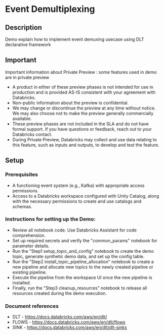 # Event Demultiplexing

## Description
Demo explain how to implement event demuxing usecase using DLT declarative framework 

## Important
Important information about Private Preview : some features used in demo are in private preview

- A product in either of these preview phases is not intended for use in production and is provided AS-IS consistent with your agreement with Databricks.
- Non-public information about the preview is confidential.
- We may change or discontinue the preview at any time without notice. We may also choose not to make the preview generally commercially available.
- These preview phases are not included in the SLA and do not have formal support. If you have questions or feedback, reach out to your Databricks contact.
- During Private Preview, Databricks may collect and use data relating to this feature, such as inputs and outputs, to develop and test the feature.
## Setup
### Prerequisites
- A functioning event system (e.g., Kafka) with appropriate access permissions.
- Access to a Databricks workspace configured with Unity Catalog, along with the necessary permissions to create and use catalogs and schemas.
### Instructions for setting up the Demo:
- Review all notebook code. Use Databricks Assistant for code comprehension.
- Set up required secrets and verify the "common_params" notebook for parameter details.
- Run the "Step1 setup_topic_and_config" notebook to create the demo topic, generate synthetic demo data, and set up the config table.
- Run the "Step2 install_topic_pipeline_allocation" notebook to create a new pipeline and allocate new topics to the newly created pipeline or existing pipeline.
- Execute the pipeline from the workspace UI once the new pipeline is installed.
- Finally, run the "Step3 cleanup_resources" notebook to release all resources created during the demo execution.
### Document references
- DLT  - https://docs.databricks.com/aws/en/dlt/
- FLOWS - https://docs.databricks.com/aws/en/dlt/flows
- SINK - https://docs.databricks.com/aws/en/dlt/dlt-sinks
